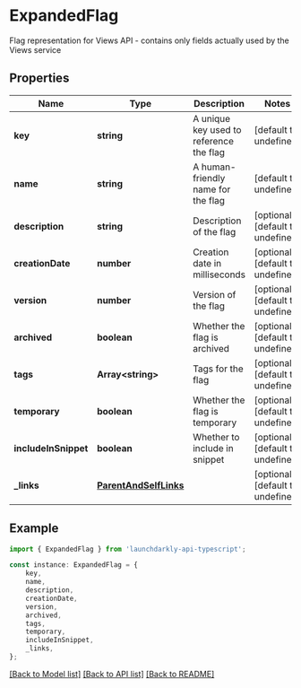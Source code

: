 # ExpandedFlag

Flag representation for Views API - contains only fields actually used by the Views service

## Properties

Name | Type | Description | Notes
------------ | ------------- | ------------- | -------------
**key** | **string** | A unique key used to reference the flag | [default to undefined]
**name** | **string** | A human-friendly name for the flag | [default to undefined]
**description** | **string** | Description of the flag | [optional] [default to undefined]
**creationDate** | **number** | Creation date in milliseconds | [optional] [default to undefined]
**version** | **number** | Version of the flag | [optional] [default to undefined]
**archived** | **boolean** | Whether the flag is archived | [optional] [default to undefined]
**tags** | **Array&lt;string&gt;** | Tags for the flag | [optional] [default to undefined]
**temporary** | **boolean** | Whether the flag is temporary | [optional] [default to undefined]
**includeInSnippet** | **boolean** | Whether to include in snippet | [optional] [default to undefined]
**_links** | [**ParentAndSelfLinks**](ParentAndSelfLinks.md) |  | [optional] [default to undefined]

## Example

```typescript
import { ExpandedFlag } from 'launchdarkly-api-typescript';

const instance: ExpandedFlag = {
    key,
    name,
    description,
    creationDate,
    version,
    archived,
    tags,
    temporary,
    includeInSnippet,
    _links,
};
```

[[Back to Model list]](../README.md#documentation-for-models) [[Back to API list]](../README.md#documentation-for-api-endpoints) [[Back to README]](../README.md)
